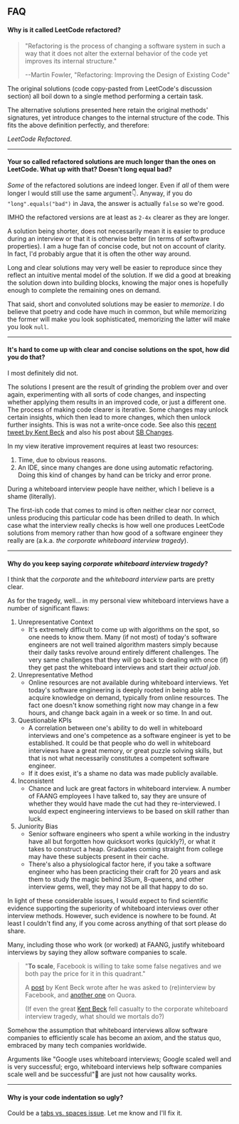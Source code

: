 ## FAQ

#### Why is it called LeetCode refactored?

> "Refactoring is the process of changing a software system in such a way that it does not alter the external behavior of the code yet improves its internal structure." 
>
> --Martin Fowler, "Refactoring: Improving the Design of Existing Code"

The original solutions (code copy-pasted from LeetCode's discussion section) all boil down to a single method performing a certain task.

The alternative solutions presented here retain the original methods' signatures, yet introduce changes to the internal structure of the code. This fits the above definition perfectly, and therefore:

*LeetCode Refactored*.

---
#### Your so called refactored solutions are much longer than the ones on LeetCode. What up with that? Doesn't long equal bad?

*Some* of the refactored solutions are indeed longer. Even if *all* of them were longer I would still use the same argument👇. Anyway, if you do `"long".equals("bad")` in Java, the answer is actually `false` so we're good.

IMHO the refactored versions are at least as `2-4x` clearer as they are longer.

A solution being shorter, does not necessarily mean it is easier to produce during an interview or that it is otherwise better (in terms of software properties). I am a huge fan of concise code, but not on account of clarity. In fact, I'd probably argue that it is often the other way around. 

Long and clear solutions may very well be easier to reproduce since they reflect an intuitive mental model of the solution. If we did a good at breaking the solution down into building blocks, knowing the major ones is hopefully enough to complete the remaining ones on demand.

That said, short and convoluted solutions may be easier to *memorize*. I do believe that poetry and code have much in common, but while memorizing the former will make you look sophisticated, memorizing the latter will make you look `null`.

---

#### It's hard to come up with clear and concise solutions on the spot, how did you do that?

I most definitely did not.

The solutions I present are the result of grinding the problem over and over again, experimenting with all sorts of code changes, and inspecting whether applying them results in an improved code, or just a different one. The process of making code clearer is iterative. Some changes may unlock certain insights, which then lead to more changes, which then unlock further insights. This is was not a write-once code. See also this [recent tweet by Kent Beck](https://twitter.com/KentBeck/status/1144570824692776960) and also his post about [SB Changes](https://medium.com/@kentbeck_7670/bs-changes-e574bc396aaa). 

In my view iterative improvement requires at least two resources:

1. Time, due to obvious reasons.
2. An IDE, since many changes are done using automatic refactoring. Doing this kind of changes by hand can be tricky and error prone.

During a whiteboard interview people have neither, which I believe is a shame (literally). 

The first-ish code that comes to mind is often neither clear nor correct, unless producing this particular code has been drilled to death. In which case what the interview really checks is how well one produces LeetCode solutions from memory rather than how good of a software engineer they really are (a.k.a. *the corporate whiteboard interview tragedy*).

---

#### Why do you keep saying *corporate whiteboard interview tragedy*?

I think that the *corporate* and the *whiteboard interview* parts are pretty clear.

As for the tragedy, well… in my personal view whiteboard interviews have a number of significant flaws:

1. Unrepresentative Context
   - It's extremely difficult to come up with algorithms on the spot, so one needs to know them. Many (if not most) of today's software engineers are not well trained algorithm masters simply because their daily tasks revolve around entirely different challenges. The very same challenges that they will go back to dealing with once (if) they get past the whiteboard interviews and start their *actual job*.
2. Unrepresentative Method
   - Online resources are not available during whiteboard interviews. Yet today's software engineering is deeply rooted in being able to acquire knowledge on demand, typically from online resources. The fact one doesn't know something right now may change in a few hours, and change back again in a week or so time. In and out.
3. Questionable KPIs
   - A correlation between one's ability to do well in whiteboard interviews and one's competence as a software engineer is yet to be established. It could be that people who do well in whiteboard interviews have a great memory, or great puzzle solving skills, but that is not what necessarily constitutes a competent software engineer.
   - If it does exist, it's a shame no data was made publicly available.
4. Inconsistent
   * Chance and luck are great factors in whiteboard interview. A number of FAANG employees I have talked to, say they are unsure of whether they would have made the cut had they re-interviewed. I would expect engineering interviews to be based on skill rather than luck.
5. Juniority Bias
   - Senior software engineers who spent a while working in the industry have all but forgotten how quicksort works (quickly?), or what it takes to construct a heap. Graduates coming straight from college may have these subjects present in their cache.
   - There's also a physiological factor here, if you take a software engineer who has been practicing their craft for 20 years and ask them to study the magic behind 3Sum, 8-queens, and other interview gems, well, they may not be all that happy to do so.

In light of these considerable issues, I would expect to find scientific evidence supporting the superiority of whiteboard interviews over other interview methods. However, such evidence is nowhere to be found. At least I couldn't find any, if you come across anything of that sort please do share.

Many, including those who work (or worked) at FAANG, justify whiteboard interviews by saying they allow software companies to scale.

> "**To scale**, Facebook is willing to take some false negatives and we both pay the price for it in this quadrant."
>
> A [post](https://www.facebook.com/notes/kent-beck/fear-leads-to-anger-primary-and-secondary-emotions/1708089742557216/) by Kent Beck wrote after he was asked to (re)interview by Facebook, and [another one](https://www.quora.com/How-was-Kent-Beck-recruited-to-Facebook) on Quora. 
>
> (If even the great [Kent Beck](https://en.wikipedia.org/wiki/Kent_Beck) fell casualty to the corporate whiteboard interview tragedy, what should we mortals do?)

Somehow the assumption that whiteboard interviews allow software companies to efficiently scale has become an axiom, and the status quo, embraced by many tech companies worldwide. 

Arguments like "Google uses whiteboard interviews; Google scaled well and is very successful; ergo, whiteboard interviews help software companies scale well and be successful" are just not how causality works.

---

#### Why is your code indentation so ugly?

Could be a [tabs vs. spaces issue](https://youtu.be/SsoOG6ZeyUI?t=37). Let me know and I'll fix it.